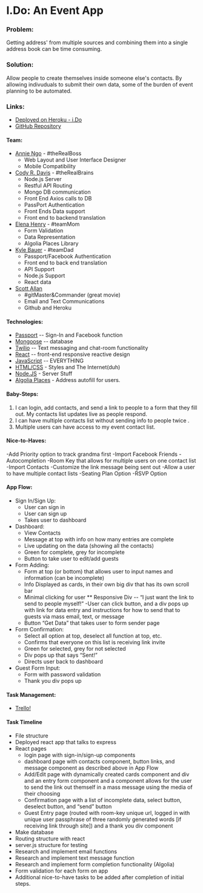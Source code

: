 # I.Do: An Event App

### Problem:
Getting address' from multiple sources and combining them into a single address book can be time consuming.
### Solution:
Allow people to create themselves inside someone else's contacts. By allowing indivuduals to submit their own data, some of the burden of event planning to be automated. 

### Links:
- [Deployed on Heroku - i.Do](https://i-dooo.herokuapp.com/)
- [GitHub Repository](https://github.com/sallan306/I.Do)


#### Team:
* [Annie Ngo](https://github.com/annielngo3) - #theRealBoss
    - Web Layout and User Interface Designer
    - Mobile Compatibility
* [Cody R. Davis](https://github.com/codyrdavis) - #theRealBrains
    - Node.js Server
    - Restful API Routing
    - Mongo DB communication
    - Front End Axios calls to DB
    - PassPort Authentication
    - Front Ends Data support
    - Front end to backend translation
* [Elena Henry](https://github.com/laene) - #teamMom
    - Form Validation
    - Data Representation
    - Algolia Places Library
* [Kyle Bauer](https://github.com/kylecom2000) - #teamDad 
    - Passport/Facebook Authentication
    - Front end to back end translation
    - API Support
    - Node.js Support
    - React data
* [Scott Allan](https://github.com/sallan306) 
    - #gitMaster&Commander (great movie)
    - Email and Text Communications
    - Github and Heroku

#### Technologies:
* [Passport](http://www.passportjs.org/packages/passport-facebook/) -- Sign-In and Facebook function
* [Mongoose](https://mongoosejs.com/) -- database
* [Twilio](https://www.twilio.com/) -- Text messaging and chat-room functionality
* [React](https://reactjs.org/) -- front-end responsive reactive design
* [JavaScript](https://www.javascript.com/) -- EVERYTHING 
* [HTML/CSS](http://lmgtfy.com/?q=HTML%2FCSS) - Styles and The Internet(duh)
* [Node.JS](https://nodejs.org/en/) - Server Stuff
* [Algolia Places](https://community.algolia.com/places/)  - Address autofill for users.

#### Baby-Steps:
1. I can login, add contacts, and send a link to people to a form that they fill out. My contacts list updates live as people respond.
2. I can have multiple contacts list without sending info to people twice .
3. Multiple users can have access to my event contact list.

#### Nice-to-Haves:
-Add Priority option to track grandma first
-Import Facebook Friends
-Autocompletion
-Room Key that allows for multiple users on one contact list
-Import Contacts
-Customize the link message being sent out
-Allow a user to have multiple contact lists
-Seating Plan Option
-RSVP Option


#### App Flow:
- Sign In/Sign Up:
    - User can sign in
    - User can sign up
    - Takes user to dashboard
- Dashboard:
    - View Contacts 
    - Message at top with info on how many entries are complete
    - Live updating on the data (showing all the contacts)
    - Green for complete, grey for incomplete
    - Button to take user to edit/add guests
- Form Adding:
    - Form at top (or bottom) that allows user to input names and information (can be incomplete)
    - Info Displayed as cards, in their own big div that has its own scroll bar
    - Minimal clicking for user
    ** Responsive Div -- “I just want the link to send to people myself!”
        -User can click button, and a div pops up with link for data entry and instructions for how to send that to guests via mass email, text, or message
    - Button “Get Data” that takes user to form sender page
- Form Confirmation:
    - Select all option at top, deselect all function at top, etc.
    - Confirms that everyone on this list is receiving link invite
    - Green for selected, grey for not selected
    - Div pops up that says “Sent!”
    - Directs user back to dashboard
- Guest Form Input:
    - Form with password validation
    - Thank you div pops up
    

#### Task Management:
- [Trello!](https://trello.com/b/M0afjtJd/project-3)
	

#### Task Timeline
- File structure
- Deployed react app that talks to express
- React pages 
    * login page with sign-in/sign-up components
    * dashboard page with contacts component, button links, and message component as described above in App Flow
    * Add/Edit page with dynamically created cards component and div and an entry form component and a component allows for the user to send the link out themself in a mass message using the media of their choosing
    * Confirmation page with a list of incomplete data, select button, deselect button, and “send” button
    * Guest Entry page (routed with room-key unique url, logged in with unique user passphrase of three randomly generated words [if receiving link through site]) and a thank you div component
- Make database
- Routing structure with react
- server.js structure for testing
- Research and implement email functions
- Research and implement text message function
- Research and implement form completion functionality (Algolia)
- Form validation for each form on app
- Additional nice-to-have tasks to be added after completion of initial steps.
